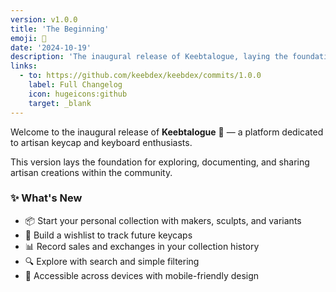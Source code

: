 ```yaml
---
version: v1.0.0
title: 'The Beginning'
emoji: 🌱
date: '2024-10-19'
description: 'The inaugural release of Keebtalogue, laying the foundation for artisan cataloging with makers, sculpts, sales tracking, and collection features.'
links:
  - to: https://github.com/keebdex/keebdex/commits/1.0.0
    label: Full Changelog
    icon: hugeicons:github
    target: _blank
---
```


Welcome to the inaugural release of **Keebtalogue** 🎉 — a platform dedicated to artisan keycap and keyboard enthusiasts.

This version lays the foundation for exploring, documenting, and sharing artisan creations within the community.

### ✨ What's New

- 📦 Start your personal collection with makers, sculpts, and variants
- 🛒 Build a wishlist to track future keycaps
- 📊 Record sales and exchanges in your collection history
- 🔍 Explore with search and simple filtering
- 📱 Accessible across devices with mobile-friendly design
